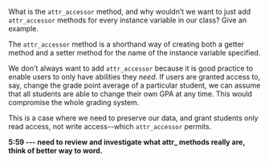 What is the `attr_accessor` method, and why wouldn’t we want to just add `attr_accessor` methods for every instance variable in our class? Give an example.


The `attr_accessor` method is a shorthand way of creating both a getter method and a setter method for the name of the instance variable specified.

We don't always want to add `attr_accessor` because it is good practice to enable users to only have abilities they *need*. If users are granted access to, say, change the grade point average of a particular student, we can assume that all students are able to change their own GPA at any time. This would compromise the whole grading system.

This is a case where we need to preserve our data, and grant students only read access, not write access--which `attr_accessor` permits.

**5:59 --- need to review and investigate what attr_ methods really are, think of better way to word.**